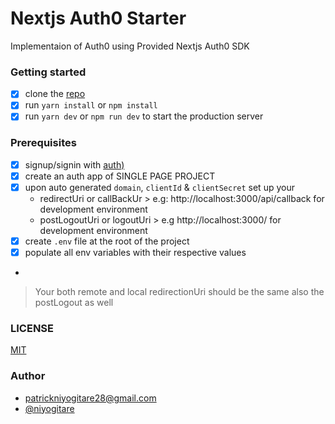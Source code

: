 # Nextjs Auth0 Starter
Implementaion of Auth0 using Provided Nextjs Auth0 SDK

### Getting started
- [X] clone the [repo](https://github.com/PatrickNiyogitare28/nextjs-auth0)
- [X] run `yarn install` or `npm install`
- [X] run `yarn dev` or `npm run dev` to start the production server

### Prerequisites
- [X] signup/signin with [auth)](https://auth0.com/)
- [X] create an auth app of SINGLE PAGE PROJECT
- [X] upon auto generated `domain`, `clientId` & `clientSecret` set up your 
   - redirectUri or callBackUr > e.g: http://localhost:3000/api/callback for development environment
   - postLogoutUri or logoutUri  > e.g http://localhost:3000/ for development environment
- [X] create `.env` file at the root of the project
- [X] populate all env variables with their respective values
- 
> Your both remote and local redirectionUri should be the same also the postLogout as well

### LICENSE 
[MIT](https://github.com/PatrickNiyogitare28/nextjs-auth0/edit/master/LICENSE.md)

### Author
- patrickniyogitare28@gmail.com
- [@niyogitare](https://twitter.com/niyogitare)
